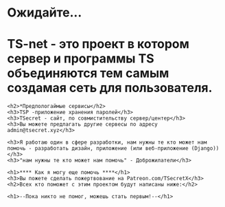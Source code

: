 <html>
  <head><meta http-equiv="Content-Type" content="text/html; charset=utf-8">
  </head>
  <body>
    <!-- TS-net by Django или TS сеть от Django 3 - Набор программ и серверов TS для объединения в одну централизированую сеть, домен сайта будет tsecret.net -->
    <script src="//megatimer.ru/get/0ffa8a5c1d3ec7c61f7fd3786c612588.js"></script>
    <h1>Ожидайте...</h1>
    <h1>TS-net - это проект в котором сервер и программы TS объединяются тем самым создамая сеть для пользователя.</h1>

    <h2>*Предпологаймые сервисы</h2>
    <h3>TSP -приложение хранения паролей</h3>
    <h3>TSecret - сайт, по совмистительству сервер/центер</h3>
    <h3>Вы можете предлагать другие сервесы по адресу admin@tsecret.xyz</h3>

    <h3>Я работаю один в сфере разработки, нам нужны те кто может нам помочь - разработать дизайн, приложение (или веб-приложение (Django)) </h3>
    <h3>"нам нужны те кто может нам помочь" - Доброжилатели</h3>

    <h1>**** Как я могу еще помочь ****</h1>
    <h3>Вы пожете сделать пожертвование на Patreon.com/TSecretX</h3>
    <h2>Всех кто поможет с этим проектом будут написаны ниже:</h2>
  
    <h1>--Пока никто не помог, можешь стать первым!--</h1>
  </body>
</html>
